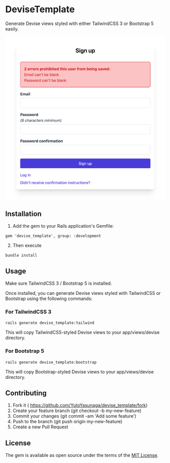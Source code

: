 # DeviseTemplate

Generate Devise views styled with either TailwindCSS 3 or Bootstrap 5 easily.

![DeviseTemplate](./Screenshot.png)

## Installation

1. Add the gem to your Rails application's Gemfile:

```ruby:Gemfile
gem 'devise_template', group: :development
```

2. Then execute

```
bundle install
```

## Usage

Make sure TailwindCSS 3 / Bootstrap 5 is installed.

Once installed, you can generate Devise views styled with TailwindCSS or Bootstrap using the following commands:

### For TailwindCSS 3

```
rails generate devise_template:tailwind
```

This will copy TailwindCSS-styled Devise views to your app/views/devise directory.

### For Bootstrap 5

```
rails generate devise_template:bootstrap
```

This will copy Bootstrap-styled Devise views to your app/views/devise directory.

## Contributing

1. Fork it ( https://github.com/YutoYasunaga/devise_template/fork)
2. Create your feature branch (git checkout -b my-new-feature)
3. Commit your changes (git commit -am 'Add some feature')
4. Push to the branch (git push origin my-new-feature)
5. Create a new Pull Request

## License

The gem is available as open source under the terms of the [MIT License](https://opensource.org/licenses/MIT).
